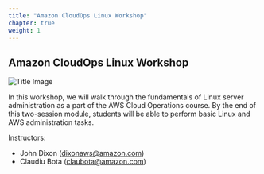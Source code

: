 ```yaml
---
title: "Amazon CloudOps Linux Workshop"
chapter: true
weight: 1
---
```


## Amazon CloudOps Linux Workshop

![Title Image](/images/TuxFlat.png)

In this workshop, we will walk through the fundamentals of Linux server administration as a part of the AWS Cloud Operations course.
By the end of this two-session module, students will be able to perform basic Linux and AWS administration tasks.

Instructors:
* John Dixon (dixonaws@amazon.com)
* Claudiu Bota (claubota@amazon.com)


